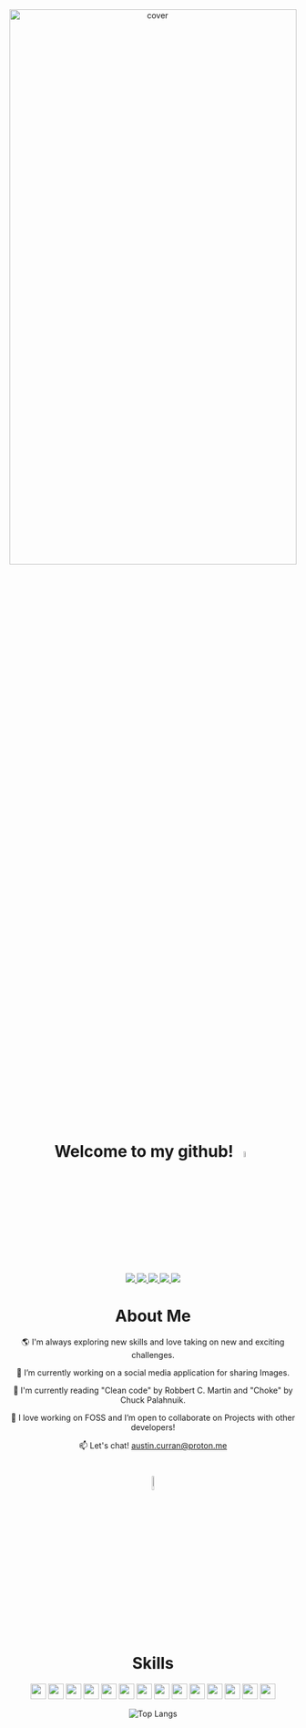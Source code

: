 <div align="center">
<img width="100%" height = "50%" src="https://i.postimg.cc/5N5H0T5y/Beige-Black-Geometric-Technology-Linked-In-Banner.png" alt="cover" />
</div>

<div align="center">
<h1>Welcome to my github! <img src = "https://raw.githubusercontent.com/MartinHeinz/MartinHeinz/master/wave.gif" width = 5%> </h1>
<p align="center">
  <a href="https://curranconcepts.github.io/" target="_blank">
    <img src="https://img.shields.io/static/v1?label=|&message=WEBSITE&color=23555f&style=plastic&logo=react&logo-color=white"/>
  </a>
  <a href="https://www.linkedin.com/in/codingcurran/" target="_blank">
    <img src="https://img.shields.io/static/v1?label=|&message=LINKED-IN&color=cdf998&style=plastic&logo=linkedin&logo-color=white"/>
  </a>
  <a href="https://twitter.com/codingCurran" target="_blank">
    <img src="https://img.shields.io/static/v1?label=|&message=TWITTER&color=23555f&style=plastic&logo=twitter&logo-color=white"/>
  </a>
  <a href="https://angel.co/u/austin-curran" target="_blank">
      <img src="https://img.shields.io/static/v1?label=|&message=ANGEL-LIST&color=cdf998&style=plastic&logo=angellist&logo-color=white"/>
  </a>
  <a href="https://docs.google.com/document/d/1Nw5JLobvYTz59Ediu_9-VPbHeaGYQlwh/edit?usp=sharing&ouid=110615528329373204729&rtpof=true&sd=true" target="_blank">
      <img src="https://img.shields.io/static/v1?label=|&message=RESUME&color=23555f&style=plastic&logo=react&logo-color=white"/>
  </a>
</p>

<h1> About Me </h1>
  
 🌎 I'm always exploring new skills and love taking on new and exciting challenges.

 🚧 I’m currently working on a social media application for sharing Images.

 📖 I'm currently reading "Clean code" by Robbert C. Martin and "Choke" by Chuck Palahnuik.

 🎏 I love working on FOSS and I’m open to collaborate on Projects with other developers!
  
 📫 Let's chat! austin.curran@proton.me


<h1><img src = "https://media2.giphy.com/media/QssGEmpkyEOhBCb7e1/giphy.gif?cid=ecf05e47a0n3gi1bfqntqmob8g9aid1oyj2wr3ds3mg700bl&rid=giphy.gif" width = 8%><br> Skills </h1>
  
 <p align="center">
    <img height= '27px' src="https://img.shields.io/static/v1?label=|&message=HTML5&color=23555f&style=plastic&logo=html5"/>
    <img height= '27px' src="https://img.shields.io/static/v1?label=|&message=CSS3&color=23555f&style=plastic&logo=css3"/>
    <img height= '27px' src="https://img.shields.io/static/v1?label=|&message=JAVASCRIPT&color=23555f&style=plastic&logo=javascript"/>
    <img height= '27px' src="https://img.shields.io/static/v1?label=|&message=NODE.JS&color=23555f&style=plastic&logo=node.js"/>
    <img height= '27px' src="https://img.shields.io/static/v1?label=|&message=PHP&color=23555f&style=plastic&logo=php"/>
  <img height= '27px' src="https://img.shields.io/static/v1?label=|&message=LARAVEL&color=23555f&style=plastic&logo=laravel"/>
    <img height= '27px' src="https://img.shields.io/static/v1?label=|&message=GO&color=23555f&style=plastic&logo=go"/>
    <img height= '27px' src="https://img.shields.io/static/v1?label=|&message=C SHARP&color=23555f&style=plastic&logo=CSharp"/>
    <img height= '27px' src="https://img.shields.io/static/v1?label=|&message=MONGO-DB&color=23555f&style=plastic&logo=mongodb"/>
    <img height= '27px' src="https://img.shields.io/static/v1?label=|&message=SQL&color=23555f&style=plastic&logo=postgresql"/>
    <img height= '27px' src="https://img.shields.io/static/v1?label=|&message=EXPRESS&color=23555f&style=plastic&logo=express"/>
    <img height= '27px' src="https://img.shields.io/static/v1?label=|&message=REACT.JS&color=23555f&style=plastic&logo=react"/>
    <img height= '27px' src="https://img.shields.io/static/v1?label=|&message=GIT&color=23555f&style=plastic&logo=git"/>
    <img height= '27px' src="https://img.shields.io/static/v1?label=|&message=DOCKER&color=23555f&style=plastic&logo=docker"/>
</p> 

![Top Langs](https://github-readme-stats.vercel.app/api/top-langs/?username=curranConcepts&layout=compact&theme=vue-dark&hide=scss,ejs)
  



</div>

